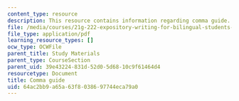 ```yaml
---
content_type: resource
description: This resource contains information regarding comma guide.
file: /media/courses/21g-222-expository-writing-for-bilingual-students-fall-2002/64ac2bb9a65a63f8038697744eca79a0_MIT21G_222F02_comma_guide.pdf
file_type: application/pdf
learning_resource_types: []
ocw_type: OCWFile
parent_title: Study Materials
parent_type: CourseSection
parent_uid: 39e43224-831d-52d0-5d68-10c9f61464d4
resourcetype: Document
title: Comma guide
uid: 64ac2bb9-a65a-63f8-0386-97744eca79a0
---
```


